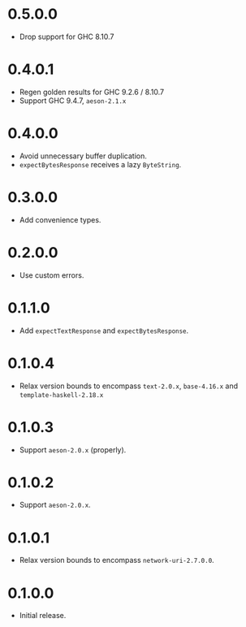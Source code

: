 # 0.5.0.0

- Drop support for GHC 8.10.7

# 0.4.0.1

- Regen golden results for GHC 9.2.6 / 8.10.7
- Support GHC 9.4.7, `aeson-2.1.x`

# 0.4.0.0

- Avoid unnecessary buffer duplication.
- `expectBytesResponse` receives a lazy `ByteString`.

# 0.3.0.0

- Add convenience types.

# 0.2.0.0

- Use custom errors.

# 0.1.1.0

- Add `expectTextResponse` and `expectBytesResponse`.

# 0.1.0.4

- Relax version bounds to encompass `text-2.0.x`, `base-4.16.x` and `template-haskell-2.18.x`

# 0.1.0.3

- Support `aeson-2.0.x` (properly).

# 0.1.0.2

- Support `aeson-2.0.x`.

# 0.1.0.1

- Relax version bounds to encompass `network-uri-2.7.0.0`.

# 0.1.0.0

- Initial release.
